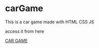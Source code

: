 # carGame
This is a car game made with HTML CSS JS

access it from here

<a href="https://vansh1190.github.io/carGame/index.html">CAR GAME</a>
